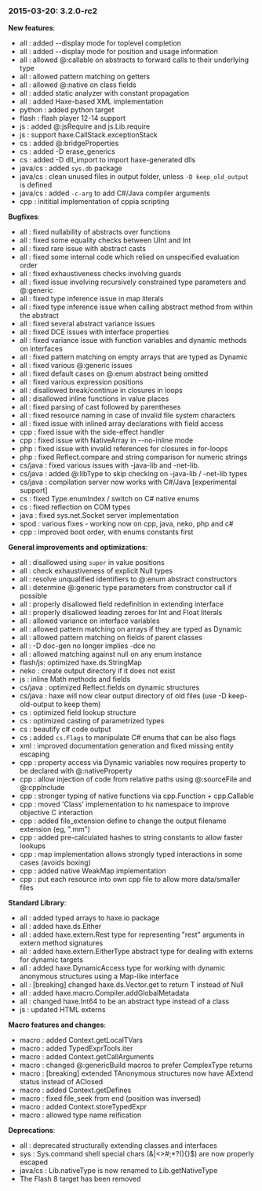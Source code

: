 ### 2015-03-20: __3.2.0-rc2__

__New features__:

* all : added --display mode for toplevel completion
* all : added --display mode for position and usage information
* all : allowed @:callable on abstracts to forward calls to their underlying type
* all : allowed pattern matching on getters
* all : allowed @:native on class fields
* all : added static analyzer with constant propagation
* all : added Haxe-based XML implementation
* python : added python target
* flash : flash player 12-14 support
* js : added @:jsRequire and js.Lib.require
* js : support haxe.CallStack.exceptionStack
* cs : added @:bridgeProperties
* cs : added -D erase_generics
* cs : added -D dll_import to import haxe-generated dlls
* java/cs : added `sys.db` package
* java/cs : clean unused files in output folder, unless `-D keep_old_output` is defined
* java/cs : added `-c-arg` to add C#/Java compiler arguments
* cpp : inititial implementation of cppia scripting

__Bugfixes__:

* all : fixed nullability of abstracts over functions
* all : fixed some equality checks between UInt and Int
* all : fixed rare issue with abstract casts
* all : fixed some internal code which relied on unspecified evaluation order
* all : fixed exhaustiveness checks involving guards
* all : fixed issue involving recursively constrained type parameters and @:generic
* all : fixed type inference issue in map literals
* all : fixed type inference issue when calling abstract method from within the abstract
* all : fixed several abstract variance issues
* all : fixed DCE issues with interface properties
* all : fixed variance issue with function variables and dynamic methods on interfaces
* all : fixed pattern matching on empty arrays that are typed as Dynamic
* all : fixed various @:generic issues
* all : fixed default cases on @:enum abstract being omitted
* all : fixed various expression positions
* all : disallowed break/continue in closures in loops
* all : disallowed inline functions in value places
* all : fixed parsing of cast followed by parentheses
* all : fixed resource naming in case of invalid file system characters
* all : fixed issue with inlined array declarations with field access
* cpp : fixed issue with the side-effect handler
* cpp : fixed issue with NativeArray in --no-inline mode
* php : fixed issue with invalid references for closures in for-loops
* php : fixed Reflect.compare and string comparison for numeric strings
* cs/java : fixed various issues with -java-lib and -net-lib.
* cs/java : added @:libType to skip checking on -java-lib / -net-lib types
* cs/java : compilation server now works with C#/Java [experimental support]
* cs : fixed Type.enumIndex / switch on C# native enums
* cs : fixed reflection on COM types
* java : fixed sys.net.Socket server implementation
* spod : various fixes - working now on cpp, java, neko, php and c#
* cpp : improved boot order, with enums constants first

__General improvements and optimizations__:

* all : disallowed using `super` in value positions
* all : check exhaustiveness of explicit Null types
* all : resolve unqualified identifiers to @:enum abstract constructors
* all : determine @:generic type parameters from constructor call if possible
* all : properly disallowed field redefinition in extending interface
* all : properly disallowed leading zeroes for Int and Float literals
* all : allowed variance on interface variables
* all : allowed pattern matching on arrays if they are typed as Dynamic
* all : allowed pattern matching on fields of parent classes
* all : -D doc-gen no longer implies -dce no
* all : allowed matching against null on any enum instance
* flash/js: optimized haxe.ds.StringMap
* neko : create output directory if it does not exist
* js : inline Math methods and fields
* cs/java : optimized Reflect.fields on dynamic structures
* cs/java : haxe will now clear output directory of old files (use -D keep-old-output to keep them)
* cs : optimized field lookup structure
* cs : optimized casting of parametrized types
* cs : beautify c# code output
* cs : added `cs.Flags` to manipulate C# enums that can be also flags
* xml : improved documentation generation and fixed missing entity escaping
* cpp : property access via Dynamic variables now requires property to be declared with @:nativeProperty
* cpp : allow injection of code from relative paths using @:sourceFile and @:cppInclude
* cpp : stronger typing of native functions via cpp.Function + cpp.Callable
* cpp : moved 'Class' implementation to hx namespace to improve objective C interaction
* cpp : added file_extension define to change the output filename extension (eg, ".mm")
* cpp : added pre-calculated hashes to string constants to allow faster lookups
* cpp : map implementation allows strongly typed interactions in some cases (avoids boxing)
* cpp : added native WeakMap implementation
* cpp : put each resource into own cpp file to allow more data/smaller files

__Standard Library__:

* all : added typed arrays to haxe.io package
* all : added haxe.ds.Either
* all : added haxe.extern.Rest type for representing "rest" arguments in extern method signatures
* all : added haxe.extern.EitherType abstract type for dealing with externs for dynamic targets
* all : added haxe.DynamicAccess type for working with dynamic anonymous structures using a Map-like interface
* all : [breaking] changed haxe.ds.Vector.get to return T instead of Null<T>
* all : added haxe.macro.Compiler.addGlobalMetadata
* all : changed haxe.Int64 to be an abstract type instead of a class
* js : updated HTML externs

__Macro features and changes__:

* macro : added Context.getLocalTVars
* macro : added TypedExprTools.iter
* macro : added Context.getCallArguments
* macro : changed @:genericBuild macros to prefer ComplexType returns
* macro : [breaking] extended TAnonymous structures now have AExtend status instead of AClosed
* macro : added Context.getDefines
* macro : fixed file_seek from end (position was inversed)
* macro : added Context.storeTypedExpr
* macro : allowed type name reification

__Deprecations__:

* all : deprecated structurally extending classes and interfaces
* sys : Sys.command shell special chars (&|<>#;*?(){}$) are now properly escaped
* java/cs : Lib.nativeType is now renamed to Lib.getNativeType
* The Flash 8 target has been removed